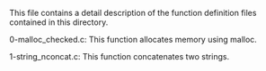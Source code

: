 This file contains a detail description of the function definition files contained in this directory.

  0-malloc_checked.c: This function allocates memory using malloc.

  1-string_nconcat.c: This function concatenates two strings.
